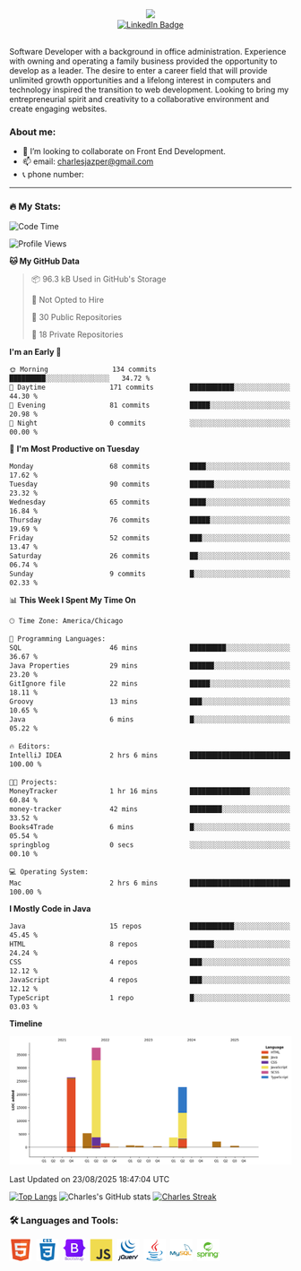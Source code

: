 <div id="header" align="center">
  <img src="https://media.giphy.com/media/O2PhyxtkFwCtUO6nen/giphy.gif" width="100"/>
</div>

<div id="badges" align="center">
  <a href="https://www.linkedin.com/in/charles-jazper/">
    <img src="https://img.shields.io/badge/LinkedIn-blue?style=for-the-badge&logo=linkedin&logoColor=white" alt="LinkedIn Badge"/>
  </a>
</div>

<div id="profile-views" align="center">
  <img src="https://komarev.com/ghpvc/?username=charlesaggasid&style=flat-square&color=blue" alt=""/>
</div>

Software Developer with a background in office administration. Experience with owning and operating a family business provided the opportunity to develop as a leader. The desire to enter a career field that will provide unlimited growth opportunities and a lifelong interest in computers and technology inspired the transition to web development. Looking to bring my entrepreneurial spirit and creativity to a collaborative environment and create engaging websites.

### About me:
- 💞️ I’m looking to collaborate on Front End Development.
- 📫 email: charlesjazper@gmail.com
- 📞 phone number: 
---
### 🔥 My Stats:
<!--START_SECTION:waka-->
![Code Time](http://img.shields.io/badge/Code%20Time-559%20hrs%203%20mins-blue)

![Profile Views](http://img.shields.io/badge/Profile%20Views-16-blue)

**🐱 My GitHub Data** 

> 📦 96.3 kB Used in GitHub's Storage 
 > 
> 🚫 Not Opted to Hire
 > 
> 📜 30 Public Repositories 
 > 
> 🔑 18 Private Repositories 
 > 
**I'm an Early 🐤** 

```text
🌞 Morning                134 commits         █████████░░░░░░░░░░░░░░░░   34.72 % 
🌆 Daytime                171 commits         ███████████░░░░░░░░░░░░░░   44.30 % 
🌃 Evening                81 commits          █████░░░░░░░░░░░░░░░░░░░░   20.98 % 
🌙 Night                  0 commits           ░░░░░░░░░░░░░░░░░░░░░░░░░   00.00 % 
```
📅 **I'm Most Productive on Tuesday** 

```text
Monday                   68 commits          ████░░░░░░░░░░░░░░░░░░░░░   17.62 % 
Tuesday                  90 commits          ██████░░░░░░░░░░░░░░░░░░░   23.32 % 
Wednesday                65 commits          ████░░░░░░░░░░░░░░░░░░░░░   16.84 % 
Thursday                 76 commits          █████░░░░░░░░░░░░░░░░░░░░   19.69 % 
Friday                   52 commits          ███░░░░░░░░░░░░░░░░░░░░░░   13.47 % 
Saturday                 26 commits          ██░░░░░░░░░░░░░░░░░░░░░░░   06.74 % 
Sunday                   9 commits           █░░░░░░░░░░░░░░░░░░░░░░░░   02.33 % 
```


📊 **This Week I Spent My Time On** 

```text
🕑︎ Time Zone: America/Chicago

💬 Programming Languages: 
SQL                      46 mins             █████████░░░░░░░░░░░░░░░░   36.67 % 
Java Properties          29 mins             ██████░░░░░░░░░░░░░░░░░░░   23.20 % 
GitIgnore file           22 mins             █████░░░░░░░░░░░░░░░░░░░░   18.11 % 
Groovy                   13 mins             ███░░░░░░░░░░░░░░░░░░░░░░   10.65 % 
Java                     6 mins              █░░░░░░░░░░░░░░░░░░░░░░░░   05.22 % 

🔥 Editors: 
IntelliJ IDEA            2 hrs 6 mins        █████████████████████████   100.00 % 

🐱‍💻 Projects: 
MoneyTracker             1 hr 16 mins        ███████████████░░░░░░░░░░   60.84 % 
money-tracker            42 mins             ████████░░░░░░░░░░░░░░░░░   33.52 % 
Books4Trade              6 mins              █░░░░░░░░░░░░░░░░░░░░░░░░   05.54 % 
springblog               0 secs              ░░░░░░░░░░░░░░░░░░░░░░░░░   00.10 % 

💻 Operating System: 
Mac                      2 hrs 6 mins        █████████████████████████   100.00 % 
```

**I Mostly Code in Java** 

```text
Java                     15 repos            ███████████░░░░░░░░░░░░░░   45.45 % 
HTML                     8 repos             ██████░░░░░░░░░░░░░░░░░░░   24.24 % 
CSS                      4 repos             ███░░░░░░░░░░░░░░░░░░░░░░   12.12 % 
JavaScript               4 repos             ███░░░░░░░░░░░░░░░░░░░░░░   12.12 % 
TypeScript               1 repo              █░░░░░░░░░░░░░░░░░░░░░░░░   03.03 % 
```



**Timeline**

![Lines of Code chart](https://raw.githubusercontent.com/charlesaggasid/charlesaggasid/main/assets/bar_graph.png)


 Last Updated on 23/08/2025 18:47:04 UTC
<!--END_SECTION:waka-->

[![Top Langs](https://github-readme-stats.vercel.app/api/top-langs/?username=charlesaggasid&layout=compact)](https://github.com/charlesaggasid/github-readme-stats)
![Charles's GitHub stats](https://github-readme-stats.vercel.app/api?username=charlesaggasid&count_private=true&show_icons=true&theme=dracula)
[![Charles Streak](http://github-readme-streak-stats.herokuapp.com?user=charlesaggasid&theme=dark&background=000000)](https://git.io/streak-stats)


### 🛠️  Languages and Tools:
<div>
<img src="https://github.com/devicons/devicon/blob/master/icons/html5/html5-original.svg" title="HTML5" alt="HTML" width="40" height="40"/>&nbsp;
<img src="https://github.com/devicons/devicon/blob/master/icons/css3/css3-plain-wordmark.svg"  title="CSS3" alt="CSS" width="40" height="40"/>&nbsp;
<img src="https://github.com/devicons/devicon/blob/master/icons/bootstrap/bootstrap-original-wordmark.svg"  title="Bootstrap" alt="Bootstrap" width="40" height="40"/>&nbsp;
<img src="https://github.com/devicons/devicon/blob/master/icons/javascript/javascript-original.svg" title="JavaScript" alt="JavaScript" width="40" height="40"/>&nbsp;
  <img src="https://github.com/devicons/devicon/blob/master/icons/jquery/jquery-original-wordmark.svg" title="jQuery" alt="jQuery" width="40" height="40"/>&nbsp;
<img src="https://github.com/devicons/devicon/blob/master/icons/java/java-original.svg" title="Java"  alt="Java" width="40" height="40"/>&nbsp;
<img src="https://github.com/devicons/devicon/blob/master/icons/mysql/mysql-original-wordmark.svg" title="MySQL"  alt="MySQL" width="40" height="40"/>&nbsp;
<img src="https://github.com/devicons/devicon/blob/master/icons/spring/spring-original-wordmark.svg" title="Spring"  alt="Spring" width="40" height="40"/>&nbsp;  
</div>
<!---
charlesaggasid/charlesaggasid is a ✨ special ✨ repository because its `README.md` (this file) appears on your GitHub profile.
You can click the Preview link to take a look at your changes.
--->
